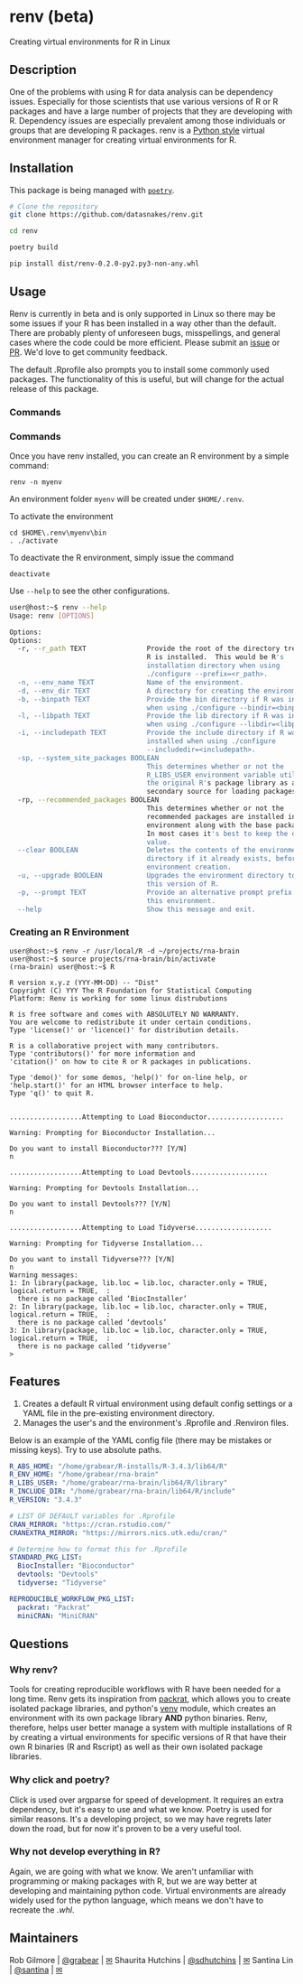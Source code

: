 # renv (beta)

Creating virtual environments for R in Linux

## Description

One of the problems with using R for data analysis can be dependency issues.
Especially for those scientists that use various versions of R or R packages
 and have a large number of projects that they are developing with R.
 Dependency issues are especially prevalent among those individuals or groups
 that are developing R packages.  renv is a [Python style](https://github.com/python/cpython/blob/3.6/Lib/venv/__init__.py) virtual environment
 manager for creating virtual environments for R.

## Installation

This package is being managed with [`poetry`](https://github.com/sdispater/poetry).

```bash
# Clone the repository
git clone https://github.com/datasnakes/renv.git

cd renv

poetry build

pip install dist/renv-0.2.0-py2.py3-non-any.whl
```

## Usage

Renv is currently in beta and is only supported in Linux so there may be some issues if your R has been
installed in a way other than the default. There are probably plenty of
unforeseen bugs, misspellings, and general cases where the code could be
more efficient. Please submit an [issue](https://github.com/datasnakes/renv/issues)
or [PR](https://github.com/datasnakes/renv/pulls). We'd love to get
community feedback.

The default .Rprofile also prompts you to install some commonly used
packages. The functionality of this is useful, but will change for the
actual release of this package.

### Commands


### Commands

Once you have renv installed, you can create an R environment by a simple command: 

```
renv -n myenv
```

An environment folder `myenv` will be created under `$HOME/.renv`.

To activate the environment 
```
cd $HOME\.renv\myenv\bin
. ./activate 
```

To deactivate the R environment, simply issue the command
```
deactivate
```


Use `--help` to see the other configurations.

```bash
user@host:~$ renv --help
Usage: renv [OPTIONS]

Options:
Options:
  -r, --r_path TEXT               Provide the root of the directory tree where
                                  R is installed.  This would be R's
                                  installation directory when using
                                  ./configure --prefix=<r_path>.
  -n, --env_name TEXT             Name of the environment.
  -d, --env_dir TEXT              A directory for creating the environment in.
  -b, --binpath TEXT              Provide the bin directory if R was installed
                                  when using ./configure --bindir=<binpath>.
  -l, --libpath TEXT              Provide the lib directory if R was installed
                                  when using ./configure --libdir=<libpath>.
  -i, --includepath TEXT          Provide the include directory if R was
                                  installed when using ./configure
                                  --includedir=<includepath>.
  -sp, --system_site_packages BOOLEAN
                                  This determines whether or not the
                                  R_LIBS_USER environment variable utilizes
                                  the original R's package library as a
                                  secondary source for loading packages.
  -rp, --recommended_packages BOOLEAN
                                  This determines whether or not the
                                  recommended packages are installed in theR
                                  environment along with the base packages.
                                  In most cases it's best to keep the default
                                  value.
  --clear BOOLEAN                 Deletes the contents of the environment
                                  directory if it already exists, before
                                  environment creation.
  -u, --upgrade BOOLEAN           Upgrades the environment directory to use
                                  this version of R.
  -p, --prompt TEXT               Provide an alternative prompt prefix for
                                  this environment.
  --help                          Show this message and exit.
```


### Creating an R Environment

```console
user@host:~$ renv -r /usr/local/R -d ~/projects/rna-brain
user@host:~$ source projects/rna-brain/bin/activate
(rna-brain) user@host:~$ R

R version x.y.z (YYY-MM-DD) -- "Dist"
Copyright (C) YYY The R Foundation for Statistical Computing
Platform: Renv is working for some linux distrubutions

R is free software and comes with ABSOLUTELY NO WARRANTY.
You are welcome to redistribute it under certain conditions.
Type 'license()' or 'licence()' for distribution details.

R is a collaborative project with many contributors.
Type 'contributors()' for more information and
'citation()' on how to cite R or R packages in publications.

Type 'demo()' for some demos, 'help()' for on-line help, or
'help.start()' for an HTML browser interface to help.
Type 'q()' to quit R.


..................Attempting to Load Bioconductor...................

Warning: Prompting for Bioconductor Installation...

Do you want to install Bioconductor??? [Y/N]
n

..................Attempting to Load Devtools...................

Warning: Prompting for Devtools Installation...

Do you want to install Devtools??? [Y/N]
n

..................Attempting to Load Tidyverse...................

Warning: Prompting for Tidyverse Installation...

Do you want to install Tidyverse??? [Y/N]
n
Warning messages:
1: In library(package, lib.loc = lib.loc, character.only = TRUE, logical.return = TRUE,  :
  there is no package called ‘BiocInstaller’
2: In library(package, lib.loc = lib.loc, character.only = TRUE, logical.return = TRUE,  :
  there is no package called ‘devtools’
3: In library(package, lib.loc = lib.loc, character.only = TRUE, logical.return = TRUE,  :
  there is no package called ‘tidyverse’
>

```
## Features

1.  Creates a default R virtual environment using default config settings
    or a YAML file in the pre-existing environment directory.
2.  Manages the user's and the environment's .Rprofile and .Renviron
    files.

Below is an example of the YAML config file (there may be mistakes or
missing keys). Try to use absolute paths.

```yaml
R_ABS_HOME: "/home/grabear/R-installs/R-3.4.3/lib64/R"
R_ENV_HOME: "/home/grabear/rna-brain"
R_LIBS_USER: "/home/grabear/rna-brain/lib64/R/library"
R_INCLUDE_DIR: "/home/grabear/rna-brain/lib64/R/include"
R_VERSION: "3.4.3"

# LIST OF DEFAULT variables for .Rprofile
CRAN_MIRROR: "https://cran.rstudio.com/"
CRANEXTRA_MIRROR: "https://mirrors.nics.utk.edu/cran/"

# Determine how to format this for .Rprofile
STANDARD_PKG_LIST:
  BiocInstaller: "Bioconductor"
  devtools: "Devtools"
  tidyverse: "Tidyverse"

REPRODUCIBLE_WORKFLOW_PKG_LIST:
  packrat: "Packrat"
  miniCRAN: "MiniCRAN"
```

## Questions

### Why renv?

Tools for creating reproducible workflows with R have been needed for a
long time. Renv gets its inspiration from
[packrat](https://rstudio.github.io/packrat/), which allows you to
create isolated package libraries, and python's
[venv](https://docs.python.org/3/library/venv.html) module, which
creates an environment with its own package library **AND** python
binaries. Renv, therefore, helps user better manage a system with
multiple installations of R by creating a virtual environments for
specific versions of R that have their own R binaries (R and Rscript) as
well as their own isolated package libraries.

### Why click and poetry?

Click is used over argparse for speed of development. It requires an
extra dependency, but it's easy to use and what we know. Poetry is used
for similar reasons. It's a developing project, so we may have regrets
later down the road, but for now it's proven to be a very useful tool.

### Why not develop everything in R?

Again, we are going with what we know. We aren't unfamiliar with
programming or making packages with R, but we are way better at
developing and maintaining python code. Virtual environments are already
widely used for the python language, which means we don't have to
recreate the _.whl_.

## Maintainers


Rob Gilmore | [@grabear](https://github.com/grabear) | [✉](mailto:robgilmore127@gmail.com)
Shaurita Hutchins | [@sdhutchins](https://github.com/sdhutchins) | [✉](mailto:sdhutchins@outlook.com)
Santina Lin | [@santina](https://github.com/santina) | [✉](mailto:hello@santina.me)
